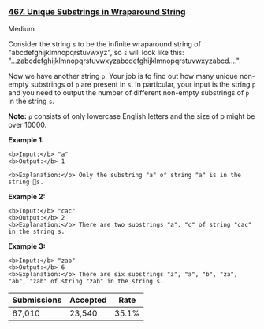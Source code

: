 ### [467. Unique Substrings in Wraparound String](https://leetcode.com/problems/unique-substrings-in-wraparound-string/)

Medium

Consider the string `` s `` to be the infinite wraparound string of "abcdefghijklmnopqrstuvwxyz", so `` s `` will look like this: "...zabcdefghijklmnopqrstuvwxyzabcdefghijklmnopqrstuvwxyzabcd....".

Now we have another string `` p ``. Your job is to find out how many unique non-empty substrings of `` p `` are present in `` s ``. In particular, your input is the string `` p `` and you need to output the number of different non-empty substrings of `` p `` in the string `` s ``.

__Note:__ `` p `` consists of only lowercase English letters and the size of p might be over 10000.

__Example 1:__  

```
<b>Input:</b> "a"
<b>Output:</b> 1

<b>Explanation:</b> Only the substring "a" of string "a" is in the string s.
```

__Example 2:__  

```
<b>Input:</b> "cac"
<b>Output:</b> 2
<b>Explanation:</b> There are two substrings "a", "c" of string "cac" in the string s.
```

__Example 3:__  

```
<b>Input:</b> "zab"
<b>Output:</b> 6
<b>Explanation:</b> There are six substrings "z", "a", "b", "za", "ab", "zab" of string "zab" in the string s.
```

| Submissions    | Accepted     | Rate   |
| -------------- | ------------ | ------ |
| 67,010 | 23,540 | 35.1% |